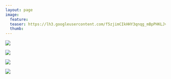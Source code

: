 ```yaml
---
layout: page
image:
  feature:
  teaser: https://lh3.googleusercontent.com/f5zjimCIkHHY3qnqg_mBpPHKLJv9cOzOmltO7ZNymSI=w245-h163-no
  thumb:
---
```


![](https://lh3.googleusercontent.com/qHYDm5Pgxn0P9UfgHhvuY9Ajjp_mNsZgcP1G2_Zk20A=w800)

![](https://lh3.googleusercontent.com/2Ymmw2QBAqnWeHerrcY4_pKtTjn98EUTtuTECbQeuiI=w800)

![](https://lh3.googleusercontent.com/q1sCLDPHnBONauNbAek8e8SQXACUuApAWdKPk1tUz10=w800)

![](https://lh3.googleusercontent.com/TRIQtlVwvsJnEUH9NfcrwPyYf4-ouVejpJxqD2p5JFY=w800)
